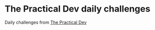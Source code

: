 # The Practical Dev daily challenges

Daily challenges from [The Practical Dev](https://dev.to/thepracticaldev/daily-challenge-1-string-peeler-4nep)
